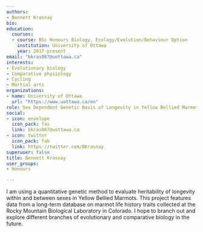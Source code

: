 ```yaml
---
authors:
- Bennett Krasnay
bio:
education:
  courses:
  - course: BSc Honours Biology, Ecology/Evolution/Behaviour Option
    institution: University of Ottawa
    year: 2017-present
email: "bkras067@uottawa.ca"
interests:
- Evolutionary biology
- Comparative physiology
- Cycling
- Martial arts
organizations:
- name: University of Ottawa
  url: "https://www.uottawa.ca/en"
role: Sex Dependent Genetic Basis of Longevity in Yellow Bellied Marmots
social:
- icon: envelope
  icon_pack: fas
  link: bkras067@uottawa.ca
- icon: twitter
  icon_pack: fab
  link: https://twitter.com/BKrasnay
superuser: false
title: Bennett Krasnay
user_groups:
- Honours

---
```


I am using a quantitative genetic method to evaluate heritability of longevity within and between sexes in Yellow Bellied Marmots. This project features data from a long-term database on marmot life history traits collected at the Rocky Mountain Biological Laboratory in Colorado. I hope to branch out and explore different branches of evolutionary and comparative biology in the future.
